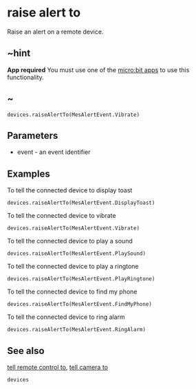 # raise alert to

Raise an alert on a remote device.

## ~hint

**App required** You must use one of the [micro:bit apps](https://microbit.org/guide/mobile/) to use this functionality.

## ~

```sig
devices.raiseAlertTo(MesAlertEvent.Vibrate)
```

## Parameters

* event - an event identifier

## Examples

To tell the connected device to display toast

```blocks
devices.raiseAlertTo(MesAlertEvent.DisplayToast)
```

To tell the connected device to vibrate

```blocks
devices.raiseAlertTo(MesAlertEvent.Vibrate)
```

To tell the connected device to play a sound

```blocks
devices.raiseAlertTo(MesAlertEvent.PlaySound)
```

To tell the connected device to play a ringtone

```blocks
devices.raiseAlertTo(MesAlertEvent.PlayRingtone)
```

To tell the connected device to find my phone

```blocks
devices.raiseAlertTo(MesAlertEvent.FindMyPhone)
```

To tell the connected device to ring alarm

```blocks
devices.raiseAlertTo(MesAlertEvent.RingAlarm)
```

## See also

[tell remote control to](/reference/devices/tell-remote-control-to), [tell camera to](/reference/devices/tell-camera-to)

```package
devices
```
